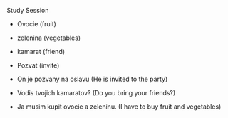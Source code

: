 Study Session 

* Ovocie (fruit)
* zelenina (vegetables)
* kamarat (friend)
* Pozvat (invite) 

* On je pozvany na oslavu (He is invited to the party)
* Vodis tvojich kamaratov? (Do you bring your friends?)
* Ja musim kupit ovocie a zeleninu. (I have to buy fruit and vegetables)
